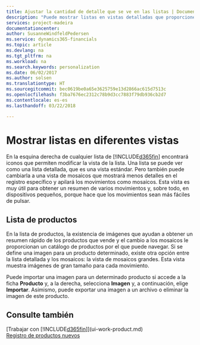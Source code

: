 ```yaml
---
title: Ajustar la cantidad de detalle que se ve en las listas | Documentos de Microsoft
description: "Puede mostrar listas en vistas detalladas que proporcionen más información o como mosaicos que sean fáciles de analizar visualmente."
services: project-madeira
documentationcenter: 
author: SusanneWindfeldPedersen
ms.service: dynamics365-financials
ms.topic: article
ms.devlang: na
ms.tgt_pltfrm: na
ms.workload: na
ms.search.keywords: personalization
ms.date: 06/02/2017
ms.author: solsen
ms.translationtype: HT
ms.sourcegitcommit: bec0619be0a65e3625759e13d2866ac615d7513c
ms.openlocfilehash: f3ba7676ec2312c78b9d3cc7883f79db936cb2d7
ms.contentlocale: es-es
ms.lasthandoff: 03/22/2018

---
```

# <a name="displaying-lists-in-different-ways"></a>Mostrar listas en diferentes vistas
En la esquina derecha de cualquier lista de [!INCLUDE[d365fin](includes/d365fin_md.md)] encontrará iconos que permiten modificar la vista de la lista. Una lista se puede ver como una lista detallada, que es una vista estándar. Pero también puede cambiarla a una vista de mosaicos que mostrará menos detalles en el registro específico y apilará los movimientos como mosaicos. Esta vista es muy útil para obtener un resumen de varios movimientos y, sobre todo, en dispositivos pequeños, porque hace que los movimientos sean más fáciles de pulsar.

## <a name="items-list"></a>Lista de productos
En la lista de productos, la existencia de imágenes que ayudan a obtener un resumen rápido de los productos que vende y el cambio a los mosaicos le proporcionan un catálogo de productos por el que puede navegar. Si se define una imagen para un producto determinado, existe otra opción entre la lista detallada y los mosaicos: la vista de mosaicos grandes. Esta vista muestra imágenes de gran tamaño para cada movimiento.

Puede importar una imagen para un determinado producto si accede a la ficha **Producto** y, a la derecha, selecciona **Imagen** y, a continuación, elige **Importar**. Asimismo, puede exportar una imagen a un archivo o eliminar la imagen de este producto.  

## <a name="see-also"></a>Consulte también
[Trabajar con [!INCLUDE[d365fin](includes/d365fin_md.md)]](ui-work-product.md)  
[Registro de productos nuevos](inventory-how-register-new-items.md)  


